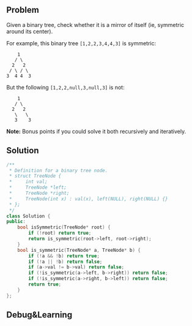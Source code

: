 ## Problem

Given a binary tree, check whether it is a mirror of itself (ie, symmetric around its center).

For example, this binary tree `[1,2,2,3,4,4,3]` is symmetric:

```
    1
   / \
  2   2
 / \ / \
3  4 4  3
```

But the following `[1,2,2,null,3,null,3]` is not:

```
    1
   / \
  2   2
   \   \
   3    3
```

**Note:**
Bonus points if you could solve it both recursively and iteratively.



## Solution

```c++
/**
 * Definition for a binary tree node.
 * struct TreeNode {
 *     int val;
 *     TreeNode *left;
 *     TreeNode *right;
 *     TreeNode(int x) : val(x), left(NULL), right(NULL) {}
 * };
 */
class Solution {
public:
    bool isSymmetric(TreeNode* root) {
        if (!root) return true;
        return is_symmetric(root->left, root->right);
    }
    bool is_symmetric(TreeNode* a, TreeNode* b) {
        if (!a && !b) return true;
        if (!a || !b) return false;
        if (a->val != b->val) return false;
        if (!is_symmetric(a->left, b->right)) return false;
        if (!is_symmetric(a->right, b->left)) return false;
        return true;
    }
};
```





## Debug&Learning



